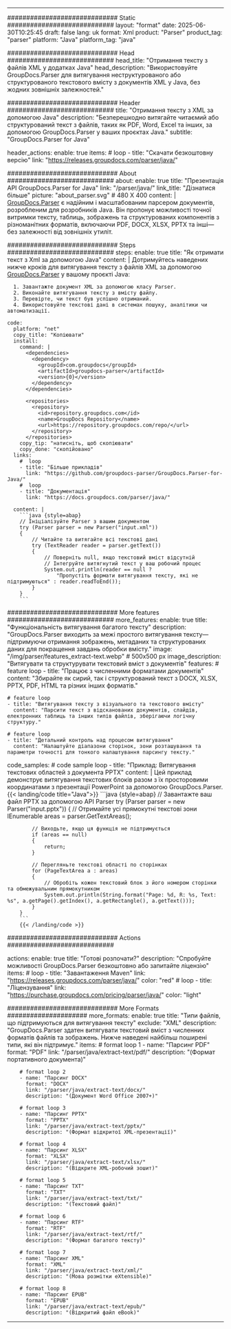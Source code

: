 


---
############################# Static ############################
layout: "format"
date:  2025-06-30T10:25:45
draft: false
lang: uk
format: Xml
product: "Parser"
product_tag: "parser"
platform: "Java"
platform_tag: "java"

############################# Head ############################
head_title: "Отримання тексту з файлів XML у додатках Java"
head_description: "Використовуйте GroupDocs.Parser для витягування неструктурованого або структурованого текстового вмісту з документів XML у Java, без жодних зовнішніх залежностей."

############################# Header ############################
title: "Отримання тексту з XML за допомогою Java" 
description: "Безперешкодно витягайте читаємий або структурований текст з файлів, таких як PDF, Word, Excel та інших, за допомогою GroupDocs.Parser у ваших проєктах Java."
subtitle: "GroupDocs.Parser for Java" 

header_actions:
  enable: true
  items:
    #  loop
    - title: "Скачати безкоштовну версію"
      link: "https://releases.groupdocs.com/parser/java/"
      
############################# About ############################
about:
    enable: true
    title: "Презентація API GroupDocs.Parser for Java"
    link: "/parser/java/"
    link_title: "Дізнатися більше"
    picture: "about_parser.svg" # 480 X 400
    content: |
       [GroupDocs.Parser](/parser/java/) є надійним і масштабованим парсером документів, розробленим для розробників Java. Він пропонує можливості точної витримки тексту, таблиць, зображень та структурованих компонентів з різноманітних форматів, включаючи PDF, DOCX, XLSX, PPTX та інші—без залежності від зовнішніх утиліт.

############################# Steps ############################
steps:
    enable: true
    title: "Як отримати текст з Xml за допомогою Java"
    content: |
      Дотримуйтесь наведених нижче кроків для витягування тексту з файлів XML за допомогою [GroupDocs.Parser](/parser/java/) у вашому проєкті Java:
      
      1. Завантажте документ XML за допомогою класу Parser.
      2. Виконайте витягування тексту з вмісту файлу.
      3. Перевірте, чи текст був успішно отриманий.
      4. Використовуйте текстові дані в системах пошуку, аналітики чи автоматизації.
   
    code:
      platform: "net"
      copy_title: "Копіювати"
      install:
        command: |
          <dependencies>
            <dependency>
              <groupId>com.groupdocs</groupId>
              <artifactId>groupdocs-parser</artifactId>
              <version>{0}</version>
            </dependency>
          </dependencies>

          <repositories>
            <repository>
              <id>repository.groupdocs.com</id>
              <name>GroupDocs Repository</name>
              <url>https://repository.groupdocs.com/repo/</url>
            </repository>
          </repositories>
        copy_tip: "натисніть, щоб скопіювати"
        copy_done: "скопійовано"
      links:
        #  loop
        - title: "Більше прикладів"
          link: "https://github.com/groupdocs-parser/GroupDocs.Parser-for-Java/"
        #  loop
        - title: "Документація"
          link: "https://docs.groupdocs.com/parser/java/"
          
      content: |
        ```java {style=abap}
        // Ініціалізуйте Parser з вашим документом
        try (Parser parser = new Parser("input.xml"))
        {
            // Читайте та витягайте всі текстові дані
            try (TextReader reader = parser.getText())
            {
                // Поверніть null, якщо текстовий вміст відсутній
                // Інтегруйте витягнутий текст у ваш робочий процес
                System.out.println(reader == null ? 
                    "Пропустіть формати витягування тексту, які не підтримуються" : reader.readToEnd());
            }
        }
        ```            

############################# More features ############################
more_features:
  enable: true
  title: "Функціональність витягування багатого тексту"
  description: "GroupDocs.Parser виходить за межі простого витягування тексту—підтримуючи отримання зображень, метаданих та структурованих даних для покращення завдань обробки вмісту."
  image: "/img/parser/features_extract-text.webp" # 500x500 px
  image_description: "Витягувати та структурувати текстовий вміст з документів"
  features:
    # feature loop
    - title: "Працює з численними форматами документів"
      content: "Збирайте як сирий, так і структурований текст з DOCX, XLSX, PPTX, PDF, HTML та різних інших форматів."

    # feature loop
    - title: "Витягування тексту з візуального та текстового вмісту"
      content: "Парсити текст з відсканованих документів, слайдів, електронних таблиць та інших типів файлів, зберігаючи логічну структуру."

    # feature loop
    - title: "Детальний контроль над процесом витягування"
      content: "Налаштуйте діапазони сторінок, зони розташування та параметри точності для тонкого налаштування парсингу тексту."
      
  code_samples:
    # code sample loop
    - title: "Приклад: Витягування текстових областей з документа PPTX"
      content: |
        Цей приклад демонструє витягування текстових блоків разом з їх просторовими координатами з презентації PowerPoint за допомогою GroupDocs.Parser.
        {{< landing/code title="Java">}}
        ```java {style=abap}
        //  Завантажте ваш файл PPTX за допомогою API Parser
        try (Parser parser = new Parser("input.pptx"))
        {
            // Отримайте усі прямокутні текстові зони
            IEnumerable<PageTextArea> areas = parser.GetTextAreas();

            // Виходьте, якщо ця функція не підтримується
            if (areas == null)
            {
                return;
            }

            // Перегляньте текстові області по сторінках
            for (PageTextArea a : areas)
            {
                // Обробіть кожен текстовий блок з його номером сторінки та обмежувальним прямокутником
                System.out.println(String.format("Page: %d, R: %s, Text: %s", a.getPage().getIndex(), a.getRectangle(), a.getText()));
            }
        }
        ```
        {{< /landing/code >}}


############################# Actions ############################

actions:
  enable: true
  title: "Готові розпочати?"
  description: "Спробуйте можливості GroupDocs.Parser безкоштовно або запитайте ліцензію"
  items:
    #  loop
    - title: "Завантаження Maven"
      link: "https://releases.groupdocs.com/parser/java/"
      color: "red"
        #  loop
    - title: "Ліцензування"
      link: "https://purchase.groupdocs.com/pricing/parser/java/"
      color: "light"


############################# More Formats #####################
more_formats:
    enable: true
    title: "Типи файлів, що підтримуються для витягування тексту"
    exclude: "XML"
    description: "GroupDocs.Parser здатен витягувати текстовий вміст з численних форматів файлів та зображень. Нижче наведені найбільш поширені типи, які він підтримує."
    items: 
        # format loop 1
        - name: "Парсинг PDF"
          format: "PDF"
          link: "/parser/java/extract-text/pdf/"
          description: "(Формат портативного документа)"
          
        # format loop 2
        - name: "Парсинг DOCX"
          format: "DOCX"
          link: "/parser/java/extract-text/docx/"
          description: "(Документ Word Office 2007+)"
          
        # format loop 3
        - name: "Парсинг PPTX"
          format: "PPTX"
          link: "/parser/java/extract-text/pptx/"
          description: "(Формат відкритої XML-презентації)"
          
        # format loop 4
        - name: "Парсинг XLSX"
          format: "XLSX"
          link: "/parser/java/extract-text/xlsx/"
          description: "(Відкрите XML-робочий зошит)"
          
        # format loop 5
        - name: "Парсинг TXT"
          format: "TXT"
          link: "/parser/java/extract-text/txt/"
          description: "(Текстовий файл)"
          
        # format loop 6
        - name: "Парсинг RTF"
          format: "RTF"
          link: "/parser/java/extract-text/rtf/"
          description: "(Формат багатого тексту)"
          
        # format loop 7
        - name: "Парсинг XML"
          format: "XML"
          link: "/parser/java/extract-text/xml/"
          description: "(Мова розмітки eXtensible)"
          
        # format loop 8
        - name: "Парсинг EPUB"
          format: "EPUB"
          link: "/parser/java/extract-text/epub/"
          description: "(Відкритий файл eBook)"
         
          

---